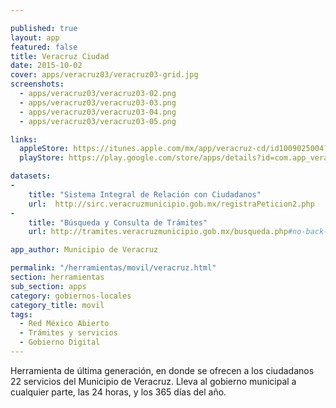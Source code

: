 ```yaml
---

published: true
layout: app
featured: false
title: Veracruz Ciudad
date: 2015-10-02
cover: apps/veracruz03/veracruz03-grid.jpg
screenshots:
  - apps/veracruz03/veracruz03-02.png
  - apps/veracruz03/veracruz03-03.png
  - apps/veracruz03/veracruz03-04.png
  - apps/veracruz03/veracruz03-05.png

links:
  appleStore: https://itunes.apple.com/mx/app/veracruz-cd/id1009025004?mt=8
  playStore: https://play.google.com/store/apps/details?id=com.app_veracruzdigital.layout

datasets:
-
    title: "Sistema Integral de Relación con Ciudadanos"
    url:  http://sirc.veracruzmunicipio.gob.mx/registraPeticion2.php
-
    title: "Búsqueda y Consulta de Trámites"
    url: http://tramites.veracruzmunicipio.gob.mx/busqueda.php#no-back-button

app_author: Municipio de Veracruz

permalink: "/herramientas/movil/veracruz.html"
section: herramientas
sub_section: apps
category: gobiernos-locales
category_title: movil
tags:
  - Red México Abierto
  - Trámites y servicios
  - Gobierno Digital
---
```


Herramienta de última generación, en donde se ofrecen a los ciudadanos 22 servicios del Municipio de Veracruz. Lleva al gobierno municipal a cualquier parte, las 24 horas, y los 365 días del año.

